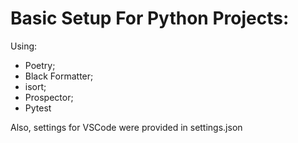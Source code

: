 # Basic Setup For Python Projects:

Using:

- Poetry;
- Black Formatter;
- isort;
- Prospector;
- Pytest

Also, settings for VSCode were provided in settings.json
